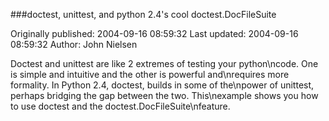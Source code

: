 ###doctest, unittest, and python 2.4's cool  doctest.DocFileSuite

Originally published: 2004-09-16 08:59:32
Last updated: 2004-09-16 08:59:32
Author: John Nielsen

Doctest and unittest are like 2 extremes of testing your python\ncode. One is simple and intuitive and the other is powerful and\nrequires more formality. In Python 2.4, doctest, builds in some of the\npower of unittest, perhaps bridging the gap between the two. This\nexample shows you how to use doctest and the doctest.DocFileSuite\nfeature.